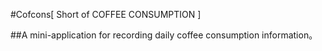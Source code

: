 #Cofcons[ Short of COFFEE CONSUMPTION ]

##A mini-application for recording daily coffee consumption information。
